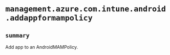 # `management.azure.com.intune.android.addappformampolicy`

## `summary`
Add app to an AndroidMAMPolicy.


